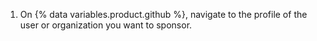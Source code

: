 1. On {% data variables.product.github %}, navigate to the profile of the user or organization you want to sponsor.
